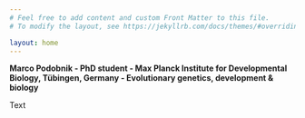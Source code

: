 ```yaml
---
# Feel free to add content and custom Front Matter to this file.
# To modify the layout, see https://jekyllrb.com/docs/themes/#overriding-theme-defaults

layout: home
---
```


**Marco Podobnik - PhD student - Max Planck Institute for Developmental Biology, Tübingen, Germany - Evolutionary genetics, development & biology**

Text
